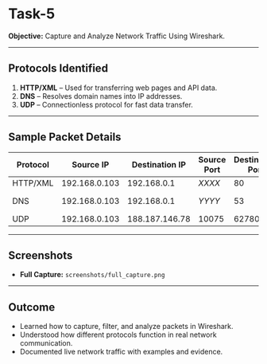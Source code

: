 # Task-5

**Objective:** Capture and Analyze Network Traffic Using Wireshark.

---

## Protocols Identified
1. **HTTP/XML** – Used for transferring web pages and API data.
2. **DNS** – Resolves domain names into IP addresses.
3. **UDP** – Connectionless protocol for fast data transfer.

---

## Sample Packet Details
| Protocol | Source IP     | Destination IP | Source Port | Destination Port | Length | Info |
|----------|--------------|----------------|-------------|------------------|--------|------|
| HTTP/XML | 192.168.0.103 | 192.168.0.1    | *XXXX*      | 80   | 350  | POST /ifc HTTP/1.1 |
| DNS      | 192.168.0.103 | 192.168.0.1    | *YYYY*      | 53   | 87   | Query A inference.location.live.net |
| UDP      | 192.168.0.103 | 188.187.146.78 | 10075       | 62780| 590  | Len=548 |

---

## Screenshots
- **Full Capture:** `screenshots/full_capture.png`

---

## Outcome
- Learned how to capture, filter, and analyze packets in Wireshark.
- Understood how different protocols function in real network communication.
- Documented live network traffic with examples and evidence.
